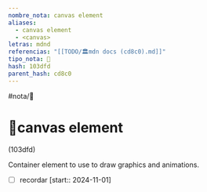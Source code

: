```yaml
---
nombre_nota: canvas element
aliases:
  - canvas element
  - <canvas>
letras: mdnd
referencias: "[[TODO/🏛️mdn docs (cd8c0).md]]"
tipo_nota: 📑
hash: 103dfd
parent_hash: cd8c0
---
```


#nota/📑

# 📑canvas element
<div class="hash">(103dfd)</div>


Container element to use  to draw graphics and animations.

- [ ] recordar  [start:: 2024-11-01]
